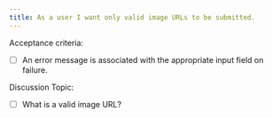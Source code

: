 ```yaml
---
title: As a user I want only valid image URLs to be submitted.
---
```


Acceptance criteria:
- [ ] An error message is associated with the appropriate input field on
  failure.

Discussion Topic:
- [ ] What is a valid image URL?
